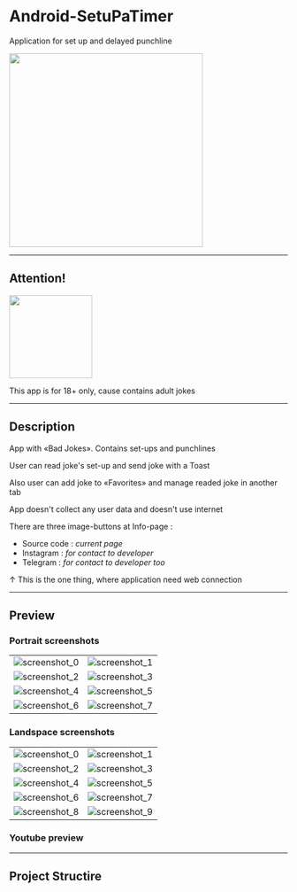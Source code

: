 # Android-SetuPaTimer

Application for set up and delayed punchline

<img src="https://github.com/andybeardness/Android-SetuPaTimer/blob/main/imgs/app_icon.png" height="350">

----

## Attention!

<img src="https://github.com/andybeardness/Android-SetuPaTimer/blob/main/imgs/18plus.png" height="150">

This app is for 18+ only, cause contains adult jokes

----

## Description

App with «Bad Jokes». Contains set-ups and punchlines

User can read joke's set-up and send joke with a Toast

Also user can add joke to «Favorites» and manage readed joke in another tab

App doesn't collect any user data and doesn't use internet

There are three image-buttons at Info-page :

- Source code : _current page_
- Instagram : _for contact to developer_
- Telegram : _for contact to developer too_

↑ This is the one thing, where application need web connection

----

## Preview

### Portrait screenshots

|   |   |
| - | - |
| ![screenshot_0](https://github.com/andybeardness/Android-SetuPaTimer/blob/main/imgs/ss_portrait/0.png) | ![screenshot_1](https://github.com/andybeardness/Android-SetuPaTimer/blob/main/imgs/ss_portrait/1.png) |
| ![screenshot_2](https://github.com/andybeardness/Android-SetuPaTimer/blob/main/imgs/ss_portrait/2.png) | ![screenshot_3](https://github.com/andybeardness/Android-SetuPaTimer/blob/main/imgs/ss_portrait/3.png) |
| ![screenshot_4](https://github.com/andybeardness/Android-SetuPaTimer/blob/main/imgs/ss_portrait/4.png) | ![screenshot_5](https://github.com/andybeardness/Android-SetuPaTimer/blob/main/imgs/ss_portrait/5.png) |
| ![screenshot_6](https://github.com/andybeardness/Android-SetuPaTimer/blob/main/imgs/ss_portrait/6.png) | ![screenshot_7](https://github.com/andybeardness/Android-SetuPaTimer/blob/main/imgs/ss_portrait/7.png) |

### Landspace screenshots

|   |   |
| - | - |
| ![screenshot_0](https://github.com/andybeardness/Android-SetuPaTimer/blob/main/imgs/ss_land/0.png) | ![screenshot_1](https://github.com/andybeardness/Android-SetuPaTimer/blob/main/imgs/ss_land/1.png) |
| ![screenshot_2](https://github.com/andybeardness/Android-SetuPaTimer/blob/main/imgs/ss_land/2.png) | ![screenshot_3](https://github.com/andybeardness/Android-SetuPaTimer/blob/main/imgs/ss_land/3.png) |
| ![screenshot_4](https://github.com/andybeardness/Android-SetuPaTimer/blob/main/imgs/ss_land/4.png) | ![screenshot_5](https://github.com/andybeardness/Android-SetuPaTimer/blob/main/imgs/ss_land/5.png) |
| ![screenshot_6](https://github.com/andybeardness/Android-SetuPaTimer/blob/main/imgs/ss_land/6.png) | ![screenshot_7](https://github.com/andybeardness/Android-SetuPaTimer/blob/main/imgs/ss_land/7.png) |
| ![screenshot_8](https://github.com/andybeardness/Android-SetuPaTimer/blob/main/imgs/ss_land/8.png) | ![screenshot_9](https://github.com/andybeardness/Android-SetuPaTimer/blob/main/imgs/ss_land/9.png) |

### Youtube preview

----

## Project Structire

